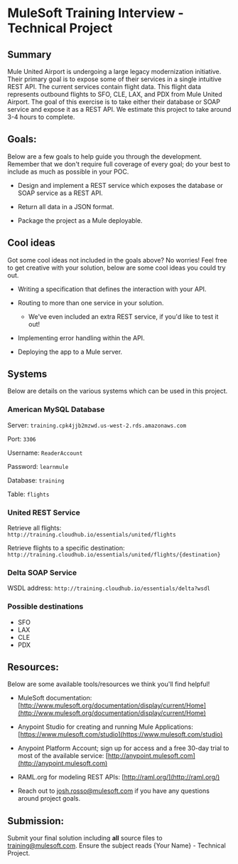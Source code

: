 # MuleSoft Training Interview - Technical Project

## Summary
Mule United Airport is undergoing a large legacy modernization initiative. Their primary goal is to expose some of their services in a single intuitive REST API.  The current services contain flight data. This flight data represents outbound flights to SFO, CLE, LAX, and PDX from Mule United Airport. The goal of this exercise is to take either their database or SOAP service and expose it as a REST API. We estimate this project to take around 3-4 hours to complete. 

## Goals:

Below are a few goals to help guide you through the development. Remember that we don't require full coverage of every goal; do your best to include as much as possible in your POC. 

- Design and implement a REST service which exposes the database or SOAP service as a REST API.

- Return all data in a JSON format.

- Package the project as a Mule deployable.

## Cool ideas

Got some cool ideas not included in the goals above? No worries! Feel free to get creative with your solution, below are some cool ideas you could try out.

- Writing a specification that defines the interaction with your API.

- Routing to more than one service in your solution.

  - We've even included an extra REST service, if you'd like to test it out!

- Implementing error handling within the API.

- Deploying the app to a Mule server.

## Systems

Below are details on the various systems which can be used in this project.

### American MySQL Database

Server: `training.cpk4jjb2mzwd.us-west-2.rds.amazonaws.com`

Port: `3306`

Username: `ReaderAccount`

Password: `learnmule`

Database: `training`

Table: `flights`

### United REST Service

Retrieve all flights: `http://training.cloudhub.io/essentials/united/flights`

Retrieve flights to a specific destination: `http://training.cloudhub.io/essentials/united/flights/{destination}`

### Delta SOAP Service

WSDL address: `http://training.cloudhub.io/essentials/delta?wsdl`

### Possible destinations

- SFO
- LAX
- CLE
- PDX


## Resources:

Below are some available tools/resources we think you'll find helpful! 

- MuleSoft documentation: [http://www.mulesoft.org/documentation/display/current/Home](http://www.mulesoft.org/documentation/display/current/Home)

- Anypoint Studio for creating and running Mule Applications: [https://www.mulesoft.com/studio](https://www.mulesoft.com/studio)

- Anypoint Platform Account; sign up for access and a free 30-day trial to most of the available service: [http://anypoint.mulesoft.com](http://anypoint.mulesoft.com)

- RAML.org for modeling REST APIs: [http://raml.org/](http://raml.org/)

- Reach out to josh.rosso@mulesoft.com if you have any questions around project goals.

## Submission:

Submit your final solution including **all** source files to training@mulesoft.com. Ensure the subject reads {Your Name} - Technical Project.
